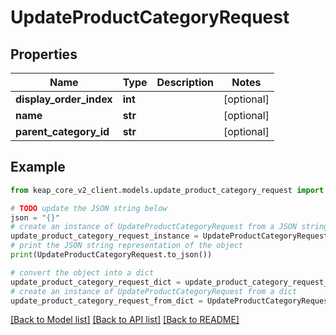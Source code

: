 # UpdateProductCategoryRequest


## Properties

Name | Type | Description | Notes
------------ | ------------- | ------------- | -------------
**display_order_index** | **int** |  | [optional] 
**name** | **str** |  | [optional] 
**parent_category_id** | **str** |  | [optional] 

## Example

```python
from keap_core_v2_client.models.update_product_category_request import UpdateProductCategoryRequest

# TODO update the JSON string below
json = "{}"
# create an instance of UpdateProductCategoryRequest from a JSON string
update_product_category_request_instance = UpdateProductCategoryRequest.from_json(json)
# print the JSON string representation of the object
print(UpdateProductCategoryRequest.to_json())

# convert the object into a dict
update_product_category_request_dict = update_product_category_request_instance.to_dict()
# create an instance of UpdateProductCategoryRequest from a dict
update_product_category_request_from_dict = UpdateProductCategoryRequest.from_dict(update_product_category_request_dict)
```
[[Back to Model list]](../README.md#documentation-for-models) [[Back to API list]](../README.md#documentation-for-api-endpoints) [[Back to README]](../README.md)


